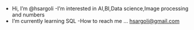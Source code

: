 - Hi, I’m @hsargoli
-I’m interested in AI,BI,Data science,Image processing and numbers
- I’m currently learning SQL
-How to reach me ... hsargoli@gmail.com
